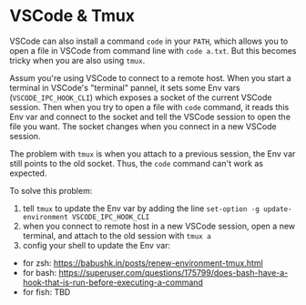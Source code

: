 # VSCode & Tmux

VSCode can also install a command `code` in your `PATH`, which allows you to open a file in VSCode from command line with `code a.txt`. But this becomes tricky when you are also using `tmux`.

Assum you're using VSCode to connect to a remote host. When you start a terminal in VSCode's "terminal" pannel, it sets some Env vars (`VSCODE_IPC_HOOK_CLI`) which exposes a socket of the current VSCode session. Then when you try to open a file with `code` command, it reads this Env var and connect to the socket and tell the VSCode session to open the file you want. The socket changes when you connect in a new VSCode session.

The problem with `tmux` is when you attach to a previous session, the Env var still points to the old socket. Thus, the `code` command can't work as expected.

To solve this problem:

1. tell `tmux` to update the Env var by adding the line `set-option -g update-environment VSCODE_IPC_HOOK_CLI`
2. when you connect to remote host in a new VSCode session, open a new terminal, and attach to the old session with `tmux a`
3. config your shell to update the Env var:

* for zsh: https://babushk.in/posts/renew-environment-tmux.html
* for bash: https://superuser.com/questions/175799/does-bash-have-a-hook-that-is-run-before-executing-a-command
* for fish: TBD

